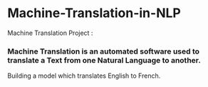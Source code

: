 # Machine-Translation-in-NLP

Machine Translation Project : 

### Machine Translation is an automated software used to translate a Text from one Natural Language to another.

Building a model which translates English to French.
